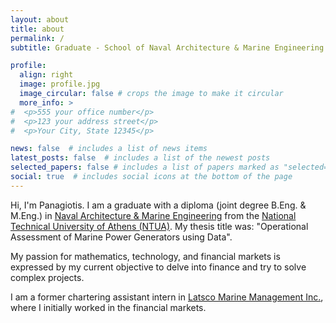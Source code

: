```yaml
---
layout: about
title: about
permalink: /
subtitle: Graduate - School of Naval Architecture & Marine Engineering @ NTUA

profile:
  align: right
  image: profile.jpg
  image_circular: false # crops the image to make it circular
  more_info: >
#  <p>555 your office number</p>
#  <p>123 your address street</p>
#  <p>Your City, State 12345</p>

news: false  # includes a list of news items
latest_posts: false  # includes a list of the newest posts
selected_papers: false # includes a list of papers marked as "selected={true}"
social: true  # includes social icons at the bottom of the page
---
```


Hi, I'm Panagiotis. I am a graduate with a diploma (joint degree B.Eng. & M.Eng.) in [Naval Architecture & Marine Engineering](http://www.naval.ntua.gr/) from the [National Technical University of Athens (NTUA)](https://www.ntua.gr/en/). My thesis title was: "Operational Assessment of Marine Power Generators using Data".

My passion for mathematics, technology, and financial markets is expressed by my current objective to delve into finance and try to solve complex projects.

I am a former chartering assistant intern in [Latsco Marine Management Inc.](https://www.latsco.com/en), where I initially worked in the financial markets.